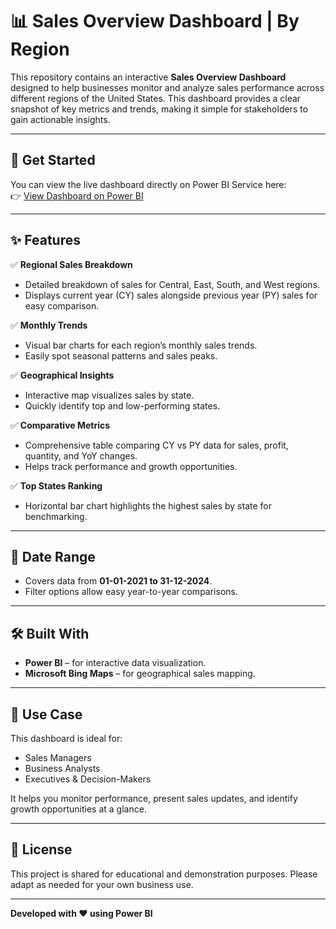 # 📊 Sales Overview Dashboard | By Region

This repository contains an interactive **Sales Overview Dashboard** designed to help businesses monitor and analyze sales performance across different regions of the United States. This dashboard provides a clear snapshot of key metrics and trends, making it simple for stakeholders to gain actionable insights.

---
## 🚀 Get Started

You can view the live dashboard directly on Power BI Service here:  
👉 [View Dashboard on Power BI](https://app.powerbi.com/view?r=eyJrIjoiZWE5Y2RhZTgtYzI2Ni00YTg2LTg5Y2UtOGI2MDBmY2QxYzYwIiwidCI6ImRmODY3OWNkLWE4MGUtNDVkOC05OWFjLWM4M2VkN2ZmOTVhMCJ9)

---
## ✨ Features

✅ **Regional Sales Breakdown**  
- Detailed breakdown of sales for Central, East, South, and West regions.  
- Displays current year (CY) sales alongside previous year (PY) sales for easy comparison.

✅ **Monthly Trends**  
- Visual bar charts for each region’s monthly sales trends.  
- Easily spot seasonal patterns and sales peaks.

✅ **Geographical Insights**  
- Interactive map visualizes sales by state.  
- Quickly identify top and low-performing states.

✅ **Comparative Metrics**  
- Comprehensive table comparing CY vs PY data for sales, profit, quantity, and YoY changes.  
- Helps track performance and growth opportunities.

✅ **Top States Ranking**  
- Horizontal bar chart highlights the highest sales by state for benchmarking.

---

## 📅 Date Range

- Covers data from **01-01-2021 to 31-12-2024**.  
- Filter options allow easy year-to-year comparisons.

---

## 🛠️ Built With

- **Power BI** – for interactive data visualization.  
- **Microsoft Bing Maps** – for geographical sales mapping.

---

## 📌 Use Case

This dashboard is ideal for:
- Sales Managers
- Business Analysts
- Executives & Decision-Makers

It helps you monitor performance, present sales updates, and identify growth opportunities at a glance.

---

## 📃 License

This project is shared for educational and demonstration purposes. Please adapt as needed for your own business use.

---

**Developed with ❤️ using Power BI**
